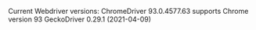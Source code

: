 Current Webdriver versions:
  ChromeDriver 93.0.4577.63 supports Chrome version 93
  GeckoDriver 0.29.1 (2021-04-09)
